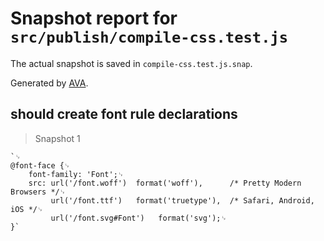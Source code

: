 # Snapshot report for `src/publish/compile-css.test.js`

The actual snapshot is saved in `compile-css.test.js.snap`.

Generated by [AVA](https://avajs.dev).

## should create font rule declarations

> Snapshot 1

    `␊
    @font-face {␊
        font-family: 'Font';␊
        src: url('/font.woff')  format('woff'),      /* Pretty Modern Browsers */␊
             url('/font.ttf')   format('truetype'),  /* Safari, Android, iOS */␊
             url('/font.svg#Font')   format('svg');␊
    }`
